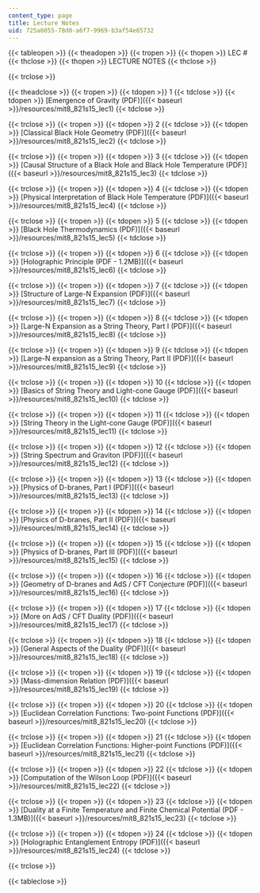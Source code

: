 ```yaml
---
content_type: page
title: Lecture Notes
uid: 725a6055-78d0-a6f7-9969-b3af54e85732
---
```


{{< tableopen >}}
{{< theadopen >}}
{{< tropen >}}
{{< thopen >}}
LEC #
{{< thclose >}}
{{< thopen >}}
LECTURE NOTES
{{< thclose >}}

{{< trclose >}}

{{< theadclose >}}
{{< tropen >}}
{{< tdopen >}}
1
{{< tdclose >}}
{{< tdopen >}}
[Emergence of Gravity (PDF)]({{< baseurl >}}/resources/mit8_821s15_lec1)
{{< tdclose >}}

{{< trclose >}}
{{< tropen >}}
{{< tdopen >}}
2
{{< tdclose >}}
{{< tdopen >}}
[Classical Black Hole Geometry (PDF)]({{< baseurl >}}/resources/mit8_821s15_lec2)
{{< tdclose >}}

{{< trclose >}}
{{< tropen >}}
{{< tdopen >}}
3
{{< tdclose >}}
{{< tdopen >}}
[Causal Structure of a Black Hole and Black Hole Temperature (PDF)]({{< baseurl >}}/resources/mit8_821s15_lec3)
{{< tdclose >}}

{{< trclose >}}
{{< tropen >}}
{{< tdopen >}}
4
{{< tdclose >}}
{{< tdopen >}}
[Physical Interpretation of Black Hole Temperature (PDF)]({{< baseurl >}}/resources/mit8_821s15_lec4)
{{< tdclose >}}

{{< trclose >}}
{{< tropen >}}
{{< tdopen >}}
5
{{< tdclose >}}
{{< tdopen >}}
[Black Hole Thermodynamics (PDF)]({{< baseurl >}}/resources/mit8_821s15_lec5)
{{< tdclose >}}

{{< trclose >}}
{{< tropen >}}
{{< tdopen >}}
6
{{< tdclose >}}
{{< tdopen >}}
[Holographic Principle (PDF - 1.2MB)]({{< baseurl >}}/resources/mit8_821s15_lec6)
{{< tdclose >}}

{{< trclose >}}
{{< tropen >}}
{{< tdopen >}}
7
{{< tdclose >}}
{{< tdopen >}}
[Structure of Large-N Expansion (PDF)]({{< baseurl >}}/resources/mit8_821s15_lec7)
{{< tdclose >}}

{{< trclose >}}
{{< tropen >}}
{{< tdopen >}}
8
{{< tdclose >}}
{{< tdopen >}}
[Large-N Expansion as a String Theory, Part I (PDF)]({{< baseurl >}}/resources/mit8_821s15_lec8)
{{< tdclose >}}

{{< trclose >}}
{{< tropen >}}
{{< tdopen >}}
9
{{< tdclose >}}
{{< tdopen >}}
[Large-N expansion as a String Theory, Part II (PDF)]({{< baseurl >}}/resources/mit8_821s15_lec9)
{{< tdclose >}}

{{< trclose >}}
{{< tropen >}}
{{< tdopen >}}
10
{{< tdclose >}}
{{< tdopen >}}
[Basics of String Theory and Light-cone Gauge (PDF)]({{< baseurl >}}/resources/mit8_821s15_lec10)
{{< tdclose >}}

{{< trclose >}}
{{< tropen >}}
{{< tdopen >}}
11
{{< tdclose >}}
{{< tdopen >}}
[String Theory in the Light-cone Gauge (PDF)]({{< baseurl >}}/resources/mit8_821s15_lec11)
{{< tdclose >}}

{{< trclose >}}
{{< tropen >}}
{{< tdopen >}}
12
{{< tdclose >}}
{{< tdopen >}}
[String Spectrum and Graviton (PDF)]({{< baseurl >}}/resources/mit8_821s15_lec12)
{{< tdclose >}}

{{< trclose >}}
{{< tropen >}}
{{< tdopen >}}
13
{{< tdclose >}}
{{< tdopen >}}
[Physics of D-branes, Part I (PDF)]({{< baseurl >}}/resources/mit8_821s15_lec13)
{{< tdclose >}}

{{< trclose >}}
{{< tropen >}}
{{< tdopen >}}
14
{{< tdclose >}}
{{< tdopen >}}
[Physics of D-branes, Part II (PDF)]({{< baseurl >}}/resources/mit8_821s15_lec14)
{{< tdclose >}}

{{< trclose >}}
{{< tropen >}}
{{< tdopen >}}
15
{{< tdclose >}}
{{< tdopen >}}
[Physics of D-branes, Part III (PDF)]({{< baseurl >}}/resources/mit8_821s15_lec15)
{{< tdclose >}}

{{< trclose >}}
{{< tropen >}}
{{< tdopen >}}
16
{{< tdclose >}}
{{< tdopen >}}
[Geometry of D-branes and AdS / CFT Conjecture (PDF)]({{< baseurl >}}/resources/mit8_821s15_lec16)
{{< tdclose >}}

{{< trclose >}}
{{< tropen >}}
{{< tdopen >}}
17
{{< tdclose >}}
{{< tdopen >}}
[More on AdS / CFT Duality (PDF)]({{< baseurl >}}/resources/mit8_821s15_lec17)
{{< tdclose >}}

{{< trclose >}}
{{< tropen >}}
{{< tdopen >}}
18
{{< tdclose >}}
{{< tdopen >}}
[General Aspects of the Duality (PDF)]({{< baseurl >}}/resources/mit8_821s15_lec18)
{{< tdclose >}}

{{< trclose >}}
{{< tropen >}}
{{< tdopen >}}
19
{{< tdclose >}}
{{< tdopen >}}
[Mass-dimension Relation (PDF)]({{< baseurl >}}/resources/mit8_821s15_lec19)
{{< tdclose >}}

{{< trclose >}}
{{< tropen >}}
{{< tdopen >}}
20
{{< tdclose >}}
{{< tdopen >}}
[Euclidean Correlation Functions: Two-point Functions (PDF)]({{< baseurl >}}/resources/mit8_821s15_lec20)
{{< tdclose >}}

{{< trclose >}}
{{< tropen >}}
{{< tdopen >}}
21
{{< tdclose >}}
{{< tdopen >}}
[Euclidean Correlation Functions: Higher-point Functions (PDF)]({{< baseurl >}}/resources/mit8_821s15_lec21)
{{< tdclose >}}

{{< trclose >}}
{{< tropen >}}
{{< tdopen >}}
22
{{< tdclose >}}
{{< tdopen >}}
[Computation of the Wilson Loop (PDF)]({{< baseurl >}}/resources/mit8_821s15_lec22)
{{< tdclose >}}

{{< trclose >}}
{{< tropen >}}
{{< tdopen >}}
23
{{< tdclose >}}
{{< tdopen >}}
[Duality at a Finite Temperature and Finite Chemical Potential (PDF - 1.3MB)]({{< baseurl >}}/resources/mit8_821s15_lec23)
{{< tdclose >}}

{{< trclose >}}
{{< tropen >}}
{{< tdopen >}}
24
{{< tdclose >}}
{{< tdopen >}}
[Holographic Entanglement Entropy (PDF)]({{< baseurl >}}/resources/mit8_821s15_lec24)
{{< tdclose >}}

{{< trclose >}}

{{< tableclose >}}